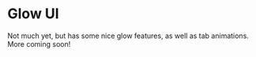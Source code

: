 # Glow UI

Not much yet, but has some nice glow features, as well as tab animations. More coming soon!


